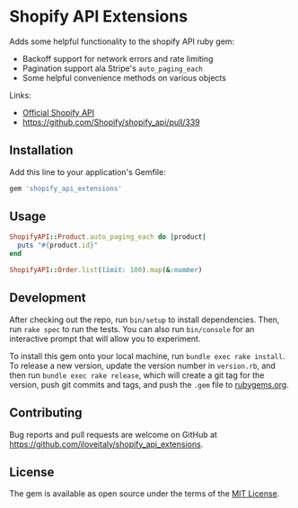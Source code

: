 # Shopify API Extensions

Adds some helpful functionality to the shopify API ruby gem:

* Backoff support for network errors and rate limiting
* Pagination support ala Stripe's `auto_paging_each`
* Some helpful convenience methods on various objects

Links:

* [Official Shopify API](https://rubygems.org/gems/shopify_api)
* https://github.com/Shopify/shopify_api/pull/339

## Installation

Add this line to your application's Gemfile:

```ruby
gem 'shopify_api_extensions'
```

## Usage

```ruby
ShopifyAPI::Product.auto_paging_each do |product|
  puts "#{product.id}"
end

ShopifyAPI::Order.list(limit: 100).map(&:number)
```

## Development

After checking out the repo, run `bin/setup` to install dependencies. Then, run `rake spec` to run the tests. You can also run `bin/console` for an interactive prompt that will allow you to experiment.

To install this gem onto your local machine, run `bundle exec rake install`. To release a new version, update the version number in `version.rb`, and then run `bundle exec rake release`, which will create a git tag for the version, push git commits and tags, and push the `.gem` file to [rubygems.org](https://rubygems.org).

## Contributing

Bug reports and pull requests are welcome on GitHub at https://github.com/iloveitaly/shopify_api_extensions.

## License

The gem is available as open source under the terms of the [MIT License](http://opensource.org/licenses/MIT).
